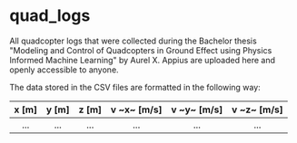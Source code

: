 # quad_logs

All quadcopter logs that were collected during the Bachelor thesis "Modeling and Control of Quadcopters in Ground Effect using
Physics Informed Machine Learning" by Aurel X. Appius are uploaded here and openly accessible to anyone.

The data stored in the CSV files are formatted in the following way:

| x [m] | y [m] | z [m] | v ~x~ [m/s] | v ~y~ [m/s] | v ~z~ [m/s] |
|:-----:|:-----:|:-----:|:---------:|:---------:|:---------:|
|  ...  |  ...  |  ...  |    ...    |    ...    |    ...    |
